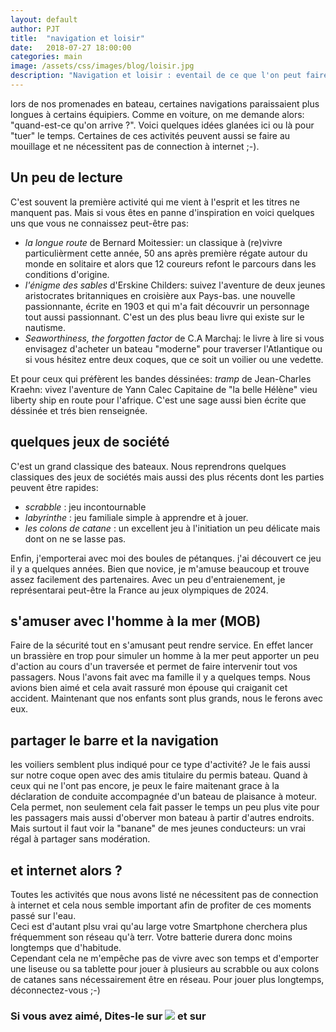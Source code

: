 ```yaml
---
layout: default
author: PJT
title:  "navigation et loisir"
date:   2018-07-27 18:00:00
categories: main
image: /assets/css/images/blog/loisir.jpg
description: "Navigation et loisir : eventail de ce que l'on peut faire pendant une navigation qui peut sembler un peu longue..."
---
```

lors de nos promenades en bateau, certaines navigations paraissaient plus longues à certains équipiers.  Comme en voiture, on me demande alors: "quand-est-ce qu'on arrive ?".  Voici quelques idées glanées ici ou là pour "tuer" le temps.  Certaines de ces activités peuvent aussi se faire au mouillage et ne nécessitent pas de connection à internet ;-).  

## Un peu de lecture
C'est souvent la première activité qui me vient à l'esprit et les titres ne manquent pas.  Mais si vous êtes en panne d'inspiration en voici quelques uns que vous ne connaissez peut-être pas:
- *la longue route* de Bernard Moitessier: un classique à (re)vivre particulièrment cette année, 50 ans après première régate autour du monde en solitaire et alors que 12 coureurs refont le parcours dans les conditions d'origine.
- *l'énigme des sables* d'Erskine Childers: suivez l'aventure de deux jeunes aristocrates britanniques en croisière aux Pays-bas.  une nouvelle passionnante, écrite en 1903 et qui m'a fait découvrir un personnage tout aussi passionnant.  C'est un des plus beau livre qui existe sur le nautisme.
- *Seaworthiness, the forgotten factor* de C.A Marchaj: le livre à lire si vous envisagez d'acheter un bateau "moderne" pour traverser l'Atlantique ou si vous hésitez entre deux coques, que ce soit un voilier ou une vedette.

Et pour ceux qui préfèrent les bandes déssinées: *tramp* de Jean-Charles Kraehn: vivez l'aventure de Yann Calec Capitaine de "la belle Hélène" vieu liberty ship en route pour l'afrique.  C'est une sage aussi bien écrite que déssinée et trés bien renseignée. 

## quelques jeux de société
C'est un grand classique des bateaux.  Nous reprendrons quelques classiques des jeux de sociétés mais aussi des plus récents dont les parties peuvent être rapides:
- *scrabble* : jeu incontournable 
- *labyrinthe* : jeu familiale simple à apprendre et à jouer.  
- *les colons de catane* : un excellent jeu à l'initiation un peu délicate mais dont on ne se lasse pas.

Enfin, j'emporterai avec moi des boules de pétanques.  j'ai découvert ce jeu il y a quelques années.  Bien que novice, je m'amuse beaucoup et trouve assez facilement des partenaires.  Avec un peu d'entraienement, je représentarai peut-être la France au jeux olympiques de 2024.

## s'amuser avec l'homme à la mer (MOB)
Faire de la sécurité tout en s'amusant peut rendre service.  En effet lancer un brassière en trop pour simuler un homme à la mer peut apporter un peu d'action au cours d'un traversée et permet de faire intervenir tout vos passagers.  Nous l'avons fait avec ma famille il y a quelques temps.  Nous avions bien aimé et cela avait rassuré mon épouse qui craiganit cet accident.  Maintenant que nos enfants sont plus grands, nous le ferons avec eux.

## partager le barre et la navigation
les voiliers semblent plus indiqué pour ce type d'activité?  Je le fais aussi sur notre coque open avec des amis titulaire du permis bateau.  Quand à ceux qui ne l'ont pas encore, je peux le faire maitenant grace  à la déclaration de conduite accompagnée d'un bateau de plaisance à moteur.  Cela permet, non seulement cela fait passer le temps un peu plus vite pour les passagers mais aussi d'oberver mon bateau à partir d'autres endroits.  Mais surtout il faut voir la "banane" de mes jeunes conducteurs: un vrai régal à partager sans modération. 

## et internet alors ?

Toutes les activités que nous avons listé ne nécessitent pas de connection à internet et cela nous semble important afin de profiter de ces moments passé sur l'eau.  
Ceci est d'autant plsu vrai qu'au large votre Smartphone cherchera plus fréquemment son réseau qu'à terr.  Votre batterie durera donc moins longtemps que d'habitude.  
Cependant cela ne m'empêche pas de vivre avec son temps et d'emporter une liseuse ou sa tablette pour jouer à plusieurs au scrabble ou aux colons de catanes sans nécessairement être en réseau.  Pour jouer plus longtemps, déconnectez-vous ;-)



<h3>Si vous avez aimé, Dites-le sur <a href="https://www.facebook.com/sharer/sharer.php?u=http://www.mynoteboat.fr//main/2018/07/27/navigation-et-loisir.html" target="_blank" ><img src="{{ site.url }}/assets/images/facebook-icon-S.png"
            id="FB" class="socialicon"></a> et sur <a><script src="//platform.linkedin.com/in.js" type="text/javascript"> lang: fr_FR</script>
<script type="IN/Share" data-url="www.mynoteboat.fr"></script></a></H3>